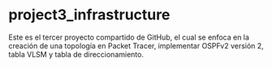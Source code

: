 # project3_infrastructure
Este es el tercer proyecto compartido de GitHub, el cual se enfoca en la creación de una topología en Packet Tracer, implementar OSPFv2 versión 2, tabla VLSM y tabla de direccionamiento.
